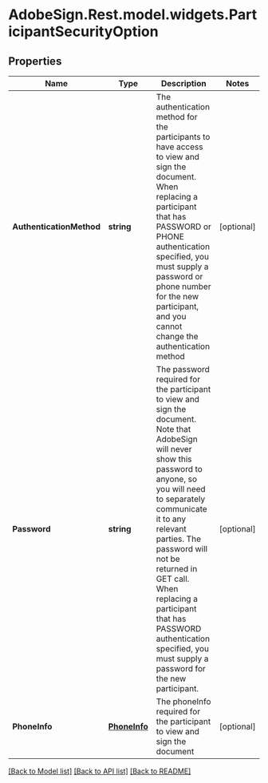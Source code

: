 # AdobeSign.Rest.model.widgets.ParticipantSecurityOption
## Properties

Name | Type | Description | Notes
------------ | ------------- | ------------- | -------------
**AuthenticationMethod** | **string** | The authentication method for the participants to have access to view and sign the document. When replacing a participant that has PASSWORD or PHONE authentication specified, you must supply a password or phone number for the new participant, and you cannot change the authentication method | [optional] 
**Password** | **string** | The password required for the participant to view and sign the document. Note that AdobeSign will never show this password to anyone, so you will need to separately communicate it to any relevant parties. The password will not be returned in GET call. When replacing a participant that has PASSWORD authentication specified, you must supply a password for the new participant. | [optional] 
**PhoneInfo** | [**PhoneInfo**](PhoneInfo.md) | The phoneInfo required for the participant to view and sign the document | [optional] 

[[Back to Model list]](../README.md#documentation-for-models) [[Back to API list]](../README.md#documentation-for-api-endpoints) [[Back to README]](../README.md)


